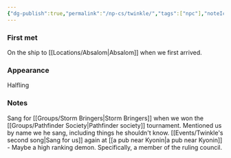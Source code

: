 ```yaml
---
{"dg-publish":true,"permalink":"/np-cs/twinkle/","tags":["npc"],"noteIcon":"npc","created":"2023-12-28T00:47:32.981+01:00","updated":"2024-01-06T13:00:00.229+01:00"}
---
```


### First met
On the ship to [[Locations/Absalom\|Absalom]] when we first arrived.
### Appearance
Halfling
### Notes
Sang for [[Groups/Storm Bringers\|Storm Bringers]] when we won the [[Groups/Pathfinder Society\|Pathfinder society]] tournament. Mentioned us by name we he sang, including things he shouldn't know.
[[Events/Twinkle's second song\|Sang for us]] again at [[a pub near Kyonin\|a pub near Kyonin]] -  Maybe a high ranking demon. Specifically, a member of the ruling council.